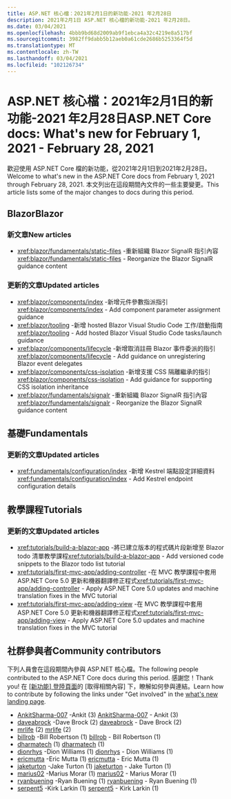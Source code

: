 ```yaml
---
title: ASP.NET 核心檔：2021年2月1日的新功能-2021 年2月28日
description: 2021年2月1日 ASP.NET 核心檔的新功能-2021 年2月28日。
ms.date: 03/04/2021
ms.openlocfilehash: 4bbb9bd68d2009ab9f1ebca4a32c4219e8a517bf
ms.sourcegitcommit: 3982ff9dabb5b12aeb0a61cde2686b5253364f5d
ms.translationtype: MT
ms.contentlocale: zh-TW
ms.lasthandoff: 03/04/2021
ms.locfileid: "102126734"
---
```

# <a name="aspnet-core-docs-whats-new-for-february-1-2021---february-28-2021"></a><span data-ttu-id="abb62-103">ASP.NET 核心檔：2021年2月1日的新功能-2021 年2月28日</span><span class="sxs-lookup"><span data-stu-id="abb62-103">ASP.NET Core docs: What's new for February 1, 2021 - February 28, 2021</span></span>

<span data-ttu-id="abb62-104">歡迎使用 ASP.NET Core 檔的新功能，從2021年2月1日到2021年2月28日。</span><span class="sxs-lookup"><span data-stu-id="abb62-104">Welcome to what's new in the ASP.NET Core docs from February 1, 2021 through February 28, 2021.</span></span> <span data-ttu-id="abb62-105">本文列出在這段期間內文件的一些主要變更。</span><span class="sxs-lookup"><span data-stu-id="abb62-105">This article lists some of the major changes to docs during this period.</span></span>

## <a name="blazor"></a><span data-ttu-id="abb62-106">Blazor</span><span class="sxs-lookup"><span data-stu-id="abb62-106">Blazor</span></span>

### <a name="new-articles"></a><span data-ttu-id="abb62-107">新文章</span><span class="sxs-lookup"><span data-stu-id="abb62-107">New articles</span></span>

- <span data-ttu-id="abb62-108"><xref:blazor/fundamentals/static-files> -重新組織 Blazor SignalR 指引內容</span><span class="sxs-lookup"><span data-stu-id="abb62-108"><xref:blazor/fundamentals/static-files> - Reorganize the Blazor SignalR guidance content</span></span>

### <a name="updated-articles"></a><span data-ttu-id="abb62-109">更新的文章</span><span class="sxs-lookup"><span data-stu-id="abb62-109">Updated articles</span></span>

- <span data-ttu-id="abb62-110"><xref:blazor/components/index> -新增元件參數指派指引</span><span class="sxs-lookup"><span data-stu-id="abb62-110"><xref:blazor/components/index> - Add component parameter assignment guidance</span></span>
- <span data-ttu-id="abb62-111"><xref:blazor/tooling> -新增 hosted Blazor Visual Studio Code 工作/啟動指南</span><span class="sxs-lookup"><span data-stu-id="abb62-111"><xref:blazor/tooling> - Add hosted Blazor Visual Studio Code tasks/launch guidance</span></span>
- <span data-ttu-id="abb62-112"><xref:blazor/components/lifecycle> -新增取消註冊 Blazor 事件委派的指引</span><span class="sxs-lookup"><span data-stu-id="abb62-112"><xref:blazor/components/lifecycle> - Add guidance on unregistering Blazor event delegates</span></span>
- <span data-ttu-id="abb62-113"><xref:blazor/components/css-isolation> -新增支援 CSS 隔離繼承的指引</span><span class="sxs-lookup"><span data-stu-id="abb62-113"><xref:blazor/components/css-isolation> - Add guidance for supporting CSS isolation inheritance</span></span>
- <span data-ttu-id="abb62-114"><xref:blazor/fundamentals/signalr> -重新組織 Blazor SignalR 指引內容</span><span class="sxs-lookup"><span data-stu-id="abb62-114"><xref:blazor/fundamentals/signalr> - Reorganize the Blazor SignalR guidance content</span></span>

## <a name="fundamentals"></a><span data-ttu-id="abb62-115">基礎</span><span class="sxs-lookup"><span data-stu-id="abb62-115">Fundamentals</span></span>

### <a name="updated-articles"></a><span data-ttu-id="abb62-116">更新的文章</span><span class="sxs-lookup"><span data-stu-id="abb62-116">Updated articles</span></span>

- <span data-ttu-id="abb62-117"><xref:fundamentals/configuration/index> -新增 Kestrel 端點設定詳細資料</span><span class="sxs-lookup"><span data-stu-id="abb62-117"><xref:fundamentals/configuration/index> - Add Kestrel endpoint configuration details</span></span>

## <a name="tutorials"></a><span data-ttu-id="abb62-118">教學課程</span><span class="sxs-lookup"><span data-stu-id="abb62-118">Tutorials</span></span>

### <a name="updated-articles"></a><span data-ttu-id="abb62-119">更新的文章</span><span class="sxs-lookup"><span data-stu-id="abb62-119">Updated articles</span></span>

- <span data-ttu-id="abb62-120"><xref:tutorials/build-a-blazor-app> -將已建立版本的程式碼片段新增至 Blazor todo 清單教學課程</span><span class="sxs-lookup"><span data-stu-id="abb62-120"><xref:tutorials/build-a-blazor-app> - Add versioned code snippets to the Blazor todo list tutorial</span></span>
- <span data-ttu-id="abb62-121"><xref:tutorials/first-mvc-app/adding-controller> -在 MVC 教學課程中套用 ASP.NET Core 5.0 更新和機器翻譯修正程式</span><span class="sxs-lookup"><span data-stu-id="abb62-121"><xref:tutorials/first-mvc-app/adding-controller> - Apply ASP.NET Core 5.0 updates and machine translation fixes in the MVC tutorial</span></span>
- <span data-ttu-id="abb62-122"><xref:tutorials/first-mvc-app/adding-view> -在 MVC 教學課程中套用 ASP.NET Core 5.0 更新和機器翻譯修正程式</span><span class="sxs-lookup"><span data-stu-id="abb62-122"><xref:tutorials/first-mvc-app/adding-view> - Apply ASP.NET Core 5.0 updates and machine translation fixes in the MVC tutorial</span></span>

## <a name="community-contributors"></a><span data-ttu-id="abb62-123">社群參與者</span><span class="sxs-lookup"><span data-stu-id="abb62-123">Community contributors</span></span>

<span data-ttu-id="abb62-124">下列人員會在這段期間內參與 ASP.NET 核心檔。</span><span class="sxs-lookup"><span data-stu-id="abb62-124">The following people contributed to the ASP.NET Core docs during this period.</span></span> <span data-ttu-id="abb62-125">感謝您！</span><span class="sxs-lookup"><span data-stu-id="abb62-125">Thank you!</span></span> <span data-ttu-id="abb62-126">在 [ [新功能] 登陸頁面](index.yml)的 [取得相關內容] 下，瞭解如何參與連結。</span><span class="sxs-lookup"><span data-stu-id="abb62-126">Learn how to contribute by following the links under "Get involved" in the [what's new landing page](index.yml).</span></span>

- <span data-ttu-id="abb62-127">[AnkitSharma-007](https://github.com/AnkitSharma-007) -Ankit (3) </span><span class="sxs-lookup"><span data-stu-id="abb62-127">[AnkitSharma-007](https://github.com/AnkitSharma-007) - Ankit (3)</span></span>
- <span data-ttu-id="abb62-128">[daveabrock](https://github.com/daveabrock) -Dave Brock (2) </span><span class="sxs-lookup"><span data-stu-id="abb62-128">[daveabrock](https://github.com/daveabrock) - Dave Brock (2)</span></span>
- <span data-ttu-id="abb62-129">[mrlife](https://github.com/mrlife) (2) </span><span class="sxs-lookup"><span data-stu-id="abb62-129">[mrlife](https://github.com/mrlife) (2)</span></span>
- <span data-ttu-id="abb62-130">[billrob](https://github.com/billrob) -Bill Robertson (1) </span><span class="sxs-lookup"><span data-stu-id="abb62-130">[billrob](https://github.com/billrob) - Bill Robertson (1)</span></span>
- <span data-ttu-id="abb62-131">[dharmatech](https://github.com/dharmatech) (1) </span><span class="sxs-lookup"><span data-stu-id="abb62-131">[dharmatech](https://github.com/dharmatech) (1)</span></span>
- <span data-ttu-id="abb62-132">[dionrhys](https://github.com/dionrhys) -Dion Williams (1) </span><span class="sxs-lookup"><span data-stu-id="abb62-132">[dionrhys](https://github.com/dionrhys) - Dion Williams (1)</span></span>
- <span data-ttu-id="abb62-133">[ericmutta](https://github.com/ericmutta) -Eric Mutta (1) </span><span class="sxs-lookup"><span data-stu-id="abb62-133">[ericmutta](https://github.com/ericmutta) - Eric Mutta (1)</span></span>
- <span data-ttu-id="abb62-134">[jaketurton](https://github.com/jaketurton) -Jake Turton (1) </span><span class="sxs-lookup"><span data-stu-id="abb62-134">[jaketurton](https://github.com/jaketurton) - Jake Turton (1)</span></span>
- <span data-ttu-id="abb62-135">[marius02](https://github.com/marius02) -Marius Morar (1) </span><span class="sxs-lookup"><span data-stu-id="abb62-135">[marius02](https://github.com/marius02) - Marius Morar (1)</span></span>
- <span data-ttu-id="abb62-136">[ryanbuening](https://github.com/ryanbuening) -Ryan Buening (1) </span><span class="sxs-lookup"><span data-stu-id="abb62-136">[ryanbuening](https://github.com/ryanbuening) - Ryan Buening (1)</span></span>
- <span data-ttu-id="abb62-137">[serpent5](https://github.com/serpent5) -Kirk Larkin (1) </span><span class="sxs-lookup"><span data-stu-id="abb62-137">[serpent5](https://github.com/serpent5) - Kirk Larkin (1)</span></span>
